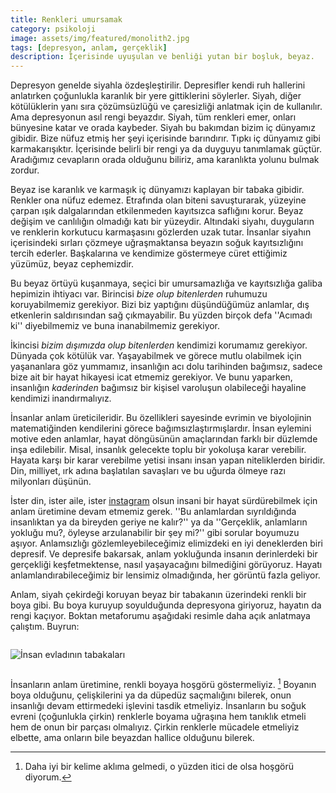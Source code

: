 ```yaml
---
title: Renkleri umursamak
category: psikoloji
image: assets/img/featured/monolith2.jpg
tags: [depresyon, anlam, gerçeklik]
description: İçerisinde uyuşulan ve benliği yutan bir boşluk, beyaz.
--- 
```


Depresyon genelde siyahla özdeşleştirilir. Depresifler kendi ruh hallerini anlatırken çoğunlukla karanlık bir yere gittiklerini söylerler. Siyah, diğer kötülüklerin yanı sıra çözümsüzlüğü ve çaresizliği anlatmak için de kullanılır. Ama depresyonun asıl rengi beyazdır. Siyah, tüm renkleri emer, onları bünyesine katar ve orada kaybeder. Siyah bu bakımdan bizim iç dünyamız gibidir. Bize nüfuz etmiş her şeyi içerisinde barındırır. Tıpkı iç dünyamız gibi karmakarışıktır. İçerisinde belirli bir rengi ya da duyguyu tanımlamak güçtür. Aradığımız cevapların orada olduğunu biliriz, ama karanlıkta yolunu bulmak zordur. 

Beyaz ise karanlık ve karmaşık iç dünyamızı kaplayan bir tabaka gibidir. Renkler ona nüfuz edemez. Etrafında olan biteni savuşturarak, yüzeyine çarpan ışık dalgalarından etkilenmeden kayıtsızca saflığını korur. Beyaz değişim ve canlılığın olmadığı katı bir yüzeydir. Altındaki siyahı, duyguların ve renklerin korkutucu karmaşasını gözlerden uzak tutar. İnsanlar siyahın içerisindeki sırları çözmeye uğraşmaktansa beyazın soğuk kayıtsızlığını tercih ederler. Başkalarına ve kendimize göstermeye cüret ettiğimiz yüzümüz, beyaz cephemizdir. 

Bu beyaz örtüyü kuşanmaya, seçici bir umursamazlığa ve kayıtsızlığa galiba hepimizin ihtiyacı var. Birincisi _bize olup bitenlerden_ ruhumuzu koruyabilmemiz gerekiyor. Bizi biz yaptığını düşündüğümüz anlamlar, dış etkenlerin saldırısından sağ çıkmayabilir. Bu yüzden birçok defa ''Acımadı ki'' diyebilmemiz ve buna inanabilmemiz gerekiyor. 

İkincisi _bizim dışımızda olup bitenlerden_ kendimizi korumamız gerekiyor. Dünyada çok kötülük var. Yaşayabilmek ve görece mutlu olabilmek için yaşananlara göz yummamız, insanlığın acı dolu tarihinden bağımsız, sadece bize ait bir hayat hikayesi icat etmemiz gerekiyor. Ve bunu yaparken, insanlığın _kaderinden_ bağımsız bir kişisel varoluşun olabileceği hayaline kendimizi inandırmalıyız. 

İnsanlar anlam üreticileridir. Bu özellikleri sayesinde evrimin ve biyolojinin matematiğinden kendilerini görece bağımsızlaştırmışlardır. İnsan eylemini motive eden anlamlar, hayat döngüsünün amaçlarından farklı bir düzlemde inşa edilebilir. Misal, insanlık gelecekte toplu bir yokoluşa karar verebilir. Hayata karşı bir karar verebilme yetisi insanı insan yapan niteliklerden biridir. Din, milliyet, ırk adına başlatılan savaşları ve bu uğurda ölmeye razı milyonları düşünün. 

İster din, ister aile, ister [instagram](https://www.instagram.com/klapsimo/) olsun insani bir hayat sürdürebilmek için anlam üretimine devam etmemiz gerek. ''Bu anlamlardan sıyrıldığında insanlıktan ya da bireyden geriye ne kalır?'' ya da ''Gerçeklik, anlamların yokluğu mu?, öyleyse arzulanabilir bir şey mi?'' gibi sorular boyumuzu aşıyor. Anlamsızlığı gözlemleyebileceğimiz elimizdeki en iyi deneklerden biri depresif. Ve depresife bakarsak, anlam yokluğunda insanın derinlerdeki bir gerçekliği keşfetmektense, nasıl yaşayacağını bilmediğini görüyoruz. Hayatı anlamlandırabileceğimiz bir lensimiz olmadığında, her görüntü fazla geliyor. 

Anlam, siyah çekirdeği koruyan beyaz bir tabakanın üzerindeki renkli bir boya gibi. Bu boya kuruyup soyulduğunda depresyona giriyoruz, hayatın da rengi kaçıyor. Boktan metaforumu aşağıdaki resimle daha açık anlatmaya çalıştım. Buyrun: 

<div class="ratio-container" style="margin-bottom: 2em; margin-top: 2em;">
<img alt="İnsan evladının tabakaları" data-src="/assets/img/others/anlamyuvarlak.png" class="lazyload">
</div>

İnsanların anlam üretimine, renkli boyaya hoşgörü göstermeliyiz. [^1] Boyanın boya olduğunu, çelişkilerini ya da düpedüz saçmalığını bilerek, onun insanlığı devam ettirmedeki işlevini tasdik etmeliyiz. İnsanların bu soğuk evreni (çoğunlukla çirkin) renklerle boyama uğraşına hem tanıklık etmeli hem de onun bir parçası olmalıyız. Çirkin renklerle mücadele etmeliyiz elbette, ama onların bile beyazdan hallice olduğunu bilerek. 





[^1]:	Daha iyi bir kelime aklıma gelmedi, o yüzden itici de olsa hoşgörü diyorum.